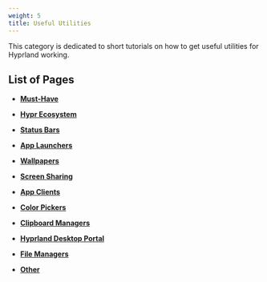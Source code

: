 ```yaml
---
weight: 5
title: Useful Utilities
---
```


This category is dedicated to short tutorials on how to get useful utilities for
Hyprland working.

## List of Pages

- **[Must-Have](./Must-have)**

- **[Hypr Ecosystem](./Hypr-Ecosystem)**

- **[Status Bars](./Status-Bars)**

- **[App Launchers](./App-Launchers)**

- **[Wallpapers](./Wallpapers)**

- **[Screen Sharing](./Screen-Sharing)**

- **[App Clients](./App-Clients)**

- **[Color Pickers](./Color-Pickers)**

- **[Clipboard Managers](./Clipboard-Managers)**

- **[Hyprland Desktop Portal](../Hypr-Ecosystem/xdg-desktop-portal-hyprland)**

- **[File Managers](./File-Managers)**

- **[Other](./Other)**
